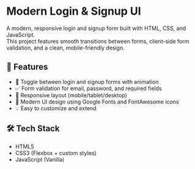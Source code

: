 # Modern Login & Signup UI

A modern, responsive login and signup form built with HTML, CSS, and JavaScript.  
This project features smooth transitions between forms, client-side form validation, and a clean, mobile-friendly design.

## 🚀 Features

- 🧩 Toggle between login and signup forms with animation
- ✅ Form validation for email, password, and required fields
- 📱 Responsive layout (mobile/tablet/desktop)
- 🎨 Modern UI design using Google Fonts and FontAwesome icons
- 💡 Easy to customize and extend

## 🛠️ Tech Stack

- HTML5
- CSS3 (Flexbox + custom styles)
- JavaScript (Vanilla)



